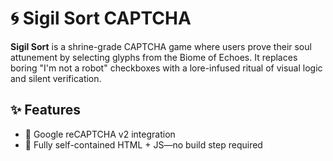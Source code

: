 # 🌀 Sigil Sort CAPTCHA

**Sigil Sort** is a shrine-grade CAPTCHA game where users prove their soul attunement by selecting glyphs from the Biome of Echoes. It replaces boring "I'm not a robot" checkboxes with a lore-infused ritual of visual logic and silent verification.

## ✨ Features

- 🔐 Google reCAPTCHA v2 integration
- 🧩 Fully self-contained HTML + JS—no build step required


